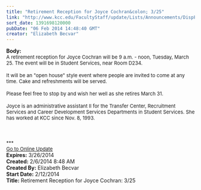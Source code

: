 ```yaml
---
title: "Retirement Reception for Joyce Cochran&colon; 3/25"
link: "http://www.kcc.edu/FacultyStaff/update/Lists/Announcements/DispForm.aspx?ID=1408"
sort_date: 1391698120000
pubDate: "06 Feb 2014 14:48:40 GMT"
creator: "Elizabeth Becvar"
---
```


<div><b>Body:</b> <div class="ExternalClassC95E473CDD7B4183821DFF4B5FCC9ED4">
<div><font size="2">A retirement reception for Joyce Cochran will be 9 a.m. - noon, Tuesday, March 25. The event will be in Student Services, near Room D234.</font></div>
<div><font size="2"></font> </div>
<div><font size="2">It will be an &quot;open house&quot; style event where people are invited to come at any time. Cake and refreshments will be served.</font></div>
<div><font size="2"></font> </div>
<div><font size="2">Please feel free to stop by and wish her well as she retires March 31.</font></div>
<div> </div>
<div><font size="2">Joyce is an administrative assistant II for the Transfer Center, Recruitment Services and Career Development Services Departments in Student Services. She has worked at KCC since Nov. 8, 1993.</font></div>
<div><font size="2"></font> </div>
<div><font size="2"></font> </div>
<div><font size="2"></font> </div>
<div>
<div></div>
<div>
<div><font size="2">***</font></div>
<div><font size="2"></font></div>
<div><font size="2"></font></div>
<div><font size="2"><a href="/FacultyStaff/update/Pages/dailyupdate.aspx">Go to Online Update</a></font></div>
<div><font size="2"></font></div>
<div><font size="2"></font></div></div></div></div></div>
<div><b>Expires:</b> 3/26/2014</div>
<div><b>Created:</b> 2/6/2014 8:48 AM</div>
<div><b>Created By:</b> Elizabeth Becvar</div>
<div><b>Start Date:</b> 2/12/2014</div>
<div><b>Title:</b> Retirement Reception for Joyce Cochran: 3/25</div>
